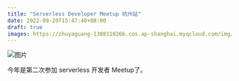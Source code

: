 ```yaml
---
title: "Serverless Developer Meetup 杭州站"
date: 2022-09-20T15:47:40+08:00
draft: true
images: https://zhuyaguang-1308110266.cos.ap-shanghai.myqcloud.com/img/640.jpeg
---
```


![图片](https://zhuyaguang-1308110266.cos.ap-shanghai.myqcloud.com/img/640.jpeg)



今年是第二次参加 serverless 开发者 Meetup了。

